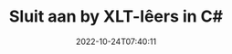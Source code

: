 ---
############################# Static ############################
layout: "auto-gen-merger"
date: 2022-10-24T07:40:11
draft: false
otherformats: ott pdf pps ppsx ppt pptx rtf tex vdx vsdm vsdx vssm vssx vstm vstx vsx

############################# Head ############################
head_title: "Sluit aan by XLT-lêers in C# | XLT samesmelting"
head_description: "Sluit aan by verskeie XLT-lêers in 'n enkele lêer met behulp van C# .NET dokumentsamesmeltings-API. Sluit aan by spesifieke bladsye of bladsyreekse van verskeie dokumente tot 'n enkele dokument."

############################# Header ############################
title: "Sluit aan by XLT-lêers in C#"
description: "Sluit aan by XLT met 'n paar reëls van .NET-kode."
bg_image: "https://cms.admin.containerize.com/templates/aspose/App_Themes/V3/images/bg/header1.png"
bg_overlay: false
button:
    enable: true
    icon: "fas fa-arrow-down"
    label: "Laai gratis proeflopie af"
    link: "https://downloads.groupdocs.com/merger/net"

############################# SubMenu ############################
submenu:
    enable: true

    left:
        img_alt: "GroupDocs.Merger for .NET"
        image: "https://cms.admin.containerize.com/templates/groupdocs/images/product-logos/90x90-noborder/groupdocs-merger-net.png"
        product: "GroupDocs.Merger"
        platform: ".NET"

    middle:
        button:

            # button loop
            - link: "https://apireference.groupdocs.com/merger/net"
              text: "API-verwysing"

            # button loop
            - link: "https://github.com/groupdocs-merger"
              text: "Kode voorbeelde"

            # button loop
            - link: "https://products.groupdocs.app/merger/family"
              text: "Regstreekse demonstrasies"

            # button loop
            - link: "https://purchase.groupdocs.com/pricing/merger/net"
              text: "Pryse"

    right:
        link_download: "https://downloads.groupdocs.com/merger"
        link_learn: "https://docs.groupdocs.com/merger/net"
        link_buy: "https://purchase.groupdocs.com"

############################# About ############################
about:
    enable: true
    title: "Oor GroupDocs.Merger for .NET API"
    content: |
        [GroupDocs.Merger for .NET](/af/merger/net/) bied 'n gerieflike oplossing om verskeie PDF, Microsoft Office (Word, Excel, PowerPoint, OneNote), OpenDocument, HTML, beelde en baie ander dokumente in 'n enkele lêer binne .NET toepassings. GroupDocs.Merger sal jou baie moeite spaar, aangesien jy toegelaat word om by XLT dokumente aan te sluit - dit is nie nodig om enige derdeparty sagteware, rekenaartoepassings of inproppe te installeer nie. Nou is dit onnodig om jou tyd te mors en lêers met die hand aan te sluit! GroupDocs se missie is om die beste gehalte te verskaf en dokumentverwerkingswerkvloeie te vereenvoudig.
        
        GroupDocs.Merger API is 'n regte keuse vir korporatiewe oplossings wat lêerverbindingsfunksies benodig. Hierdie API's word goed ondersteun op alle groot bedryfstelsels en platforms insluitend .NET Framework, .NET Standard, .NET Core, Mono.

############################# Steps ############################
steps:
    enable: true
    title_left: "Hoe om verskeie XLT-lêers aan te sluit"
    content_left: |
        [GroupDocs.Merger for .NET](/af/merger/net/) maak dit maklik vir .NET-ontwikkelaars om twee of meer XLT-lêers binne hul toepassings aan te sluit deur 'n paar maklike stappe.
        
        * Skep nuwe instansie van **Merger** en gee brondokumentpad as 'n konstruktorparameter deur.
        * Bel **Sluit aan** van **Samsmelting**-klas en slaag die tweede brondokumentpad.
        * Bel **Stoor** van **Samsmelting** klas om die saamgevoegde dokument te stoor.

    title_right: "Stelselvereistes"
    content_right: |
        GroupDocs.Merger for .NET API's word op alle groot platforms en bedryfstelsels ondersteun. Voordat u die kode hieronder uitvoer, maak asseblief seker dat u die volgende voorvereistes op u stelsel geïnstalleer het.

        * Bedryfstelsels: Microsoft Windows, Linux, MacOS
        * Ontwikkelingsomgewings: Visual Studio, Xamarin, MonoDevelop
        * Raamwerke: .NET Framework, .NET Standard, .NET Core, Mono
        * Laai die nuutste weergawe van GroupDocs.Merger for .NET af vanaf [NuGet](https://www.nuget.org/packages/groupdocs.merger)
         
    code: |
     {{% merger/additional-styles %}}
     {{< merger/code-merger title="Hoe om by XLT-lêers aan te sluit deur C#-voorbeeldkode te gebruik">}}

        ```csharp    
        // Sluit aan by XLT lêers deur GroupDocs.Merger API te gebruik
        // Instansieer samesmelting met invoer XLT dokument
        using (Merger merger = new Merger("input1.xlt"))
          {
            // Bel Sluit aan metode van samesmelting klas instansie en slaag tweede bron dokument pad
            merger.Join("input2.xlt");
    
            // Roep Stoormetode van samesmeltingsklasinstansie om saamgevoegde dokument te stoor
            merger.Save("merged-file.xlt");
          }
        ```
     {{< /merger/code-merger >}}

############################# Demos ############################
demos:
    enable: true
    title: "Live Demo's - Aanlyn-toepassing om by dokumente aan te sluit"
    content: |
       Sluit nou by meer as een XLT-lêers aan deur [GroupDocs.Merger Live Demos](https://products.groupdocs.app/merger/xlt) webwerf te besoek.
       Die lewendige demo het die volgende voordele.
        
############################# About Formats ############################
about_formats:
    enable: true

############################# More Formats ############################
more_formats:
    enable: true
    title: "Sluit aan by ander dokumentformate"
    content: |
        .NET dokumentsamesmeltings-API vir lêerformate en prente. Sluit sommige van die gewilde dokumentformate saam soos hieronder genoem.

############################# Back to top ###############################
back_to_top:
    enable: true
---